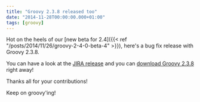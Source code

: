 ```yaml
---
title: "Groovy 2.3.8 released too"
date: "2014-11-28T00:00:00.000+01:00"
tags: [groovy]
---
```


Hot on the heels of our [new beta for 2.4]({{< ref "/posts/2014/11/26/groovy-2-4-0-beta-4" >}}), here's a bug fix release with Groovy 2.3.8.  

You can have a look at the [JIRA release](http://jira.codehaus.org/secure/ReleaseNote.jspa?projectId=10242&version=20648) and you can [download Groovy 2.3.8](http://beta.groovy-lang.org/download.html) right away!  

Thanks all for your contributions!  

Keep on groovy'ing!